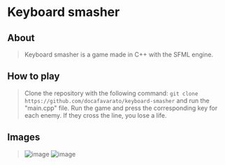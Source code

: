 # Keyboard smasher

## About
> Keyboard smasher is a game made in C++ with the SFML engine.

## How to play
 
> Clone the repository with the following command: ```git clone https://github.com/docafavarato/keyboard-smasher``` and run the "main.cpp" file.
> Run the game and press the corresponding key for each enemy. If they cross the line, you lose a life.

## Images
>![image](https://user-images.githubusercontent.com/98183878/222930675-2281f070-9b65-47b2-820e-b751851fdbe5.png)
>![image](https://user-images.githubusercontent.com/98183878/222930689-a3b8c2f8-292d-49b1-9813-928940f6ecee.png)
